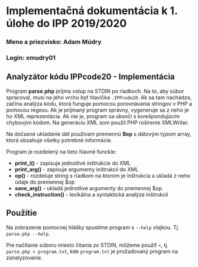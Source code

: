 # Implementačná dokumentácia k 1. úlohe do IPP 2019/2020

### Meno a priezvisko: Adam Múdry

### Login: xmudry01

## Analyzátor kódu IPPcode20 - Implementácia

Program **parse.php** príjma vstup na STDIN po riadkoch. Na to, aby súbor spracoval, musí na jeho vrchu byť hlavička ```.IPPcode20```. Ak sa tam nachádza, začína analýza kódu, ktorá funguje pomocou porovnávania stringov v PHP a pomocou regexu. Ak je príjmaný program správny, vygeneruje sa z neho je ho XML reprezentácia. Ak nie je, program sa ukončí s korešpondujúcim chybovým kódom. Na generáciu XML som použil PHP rošírenie XMLWriter.

Na dočasné ukladanie dát používam premennú **$op** s dátovým typom array, ktorá obsahuje všetky potrebné informácie.

Program je rozdelený na tieto hlavné funckie:

- **print_i()** - zapisuje jednotlivé inštrukcie do XML
- **print_arg()** - zapisuje argumenty inštrukcií do XML
- **op()** - rozdeluje string s riadkom na ktorom je inštrukcia a ukladá z neho údaje do premennej $op
- **save_arg()** - ukladá jednotlivé argumenty do premennej $op
- **check_instruction()** - lexikálna a syntaktická analýza inštrukcií

## Použitie

Na zobrazenie pomocnej hlášky spustíme program s ```--help``` vlajkou. Tj. ```parse.php --help```.

Pre načítanie súboru miesto čítania zo STDIN, môžeme použiť ```<```, tj. ```parse.php < program.txt```, kde ```program.txt``` je prožadovaný program na zanalyzovanie.
